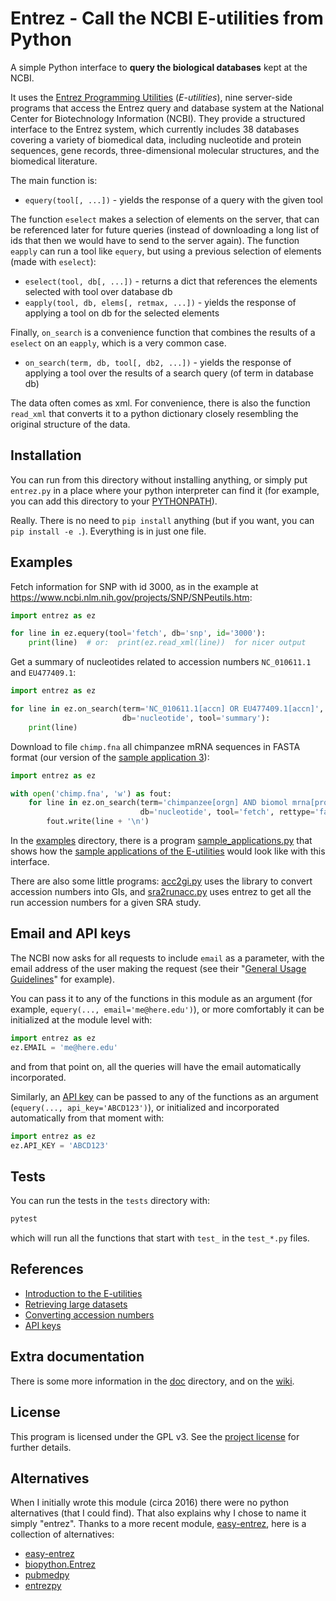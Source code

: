 # Entrez - Call the NCBI E-utilities from Python

A simple Python interface to **query the biological databases** kept
at the NCBI.

It uses the [Entrez Programming
Utilities](https://www.ncbi.nlm.nih.gov/books/NBK25497/)
(*E-utilities*), nine server-side programs that access the Entrez
query and database system at the National Center for Biotechnology
Information (NCBI). They provide a structured interface to the Entrez
system, which currently includes 38 databases covering a variety of
biomedical data, including nucleotide and protein sequences, gene
records, three-dimensional molecular structures, and the biomedical
literature.

The main function is:

* `equery(tool[, ...])` - yields the response of a query with the given tool

The function `eselect` makes a selection of elements on the server,
that can be referenced later for future queries (instead of
downloading a long list of ids that then we would have to send to the
server again). The function `eapply` can run a tool like `equery`, but
using a previous selection of elements (made with `eselect`):

* `eselect(tool, db[, ...])` - returns a dict that references the elements
   selected with tool over database db
* `eapply(tool, db, elems[, retmax, ...])` - yields the response of applying
   a tool on db for the selected elements

Finally, `on_search` is a convenience function that combines the
results of a `eselect` on an `eapply`, which is a very common case.

* `on_search(term, db, tool[, db2, ...])` - yields the response of applying a
   tool over the results of a search query (of term in database db)

The data often comes as xml. For convenience, there is also the
function `read_xml` that converts it to a python dictionary closely
resembling the original structure of the data.


## Installation

You can run from this directory without installing anything, or simply
put `entrez.py` in a place where your python interpreter can find it
(for example, you can add this directory to your
[PYTHONPATH](https://docs.python.org/3/using/cmdline.html#envvar-PYTHONPATH)).

Really. There is no need to `pip install` anything (but if you want,
you can `pip install -e .`). Everything is in just one file.


## Examples

Fetch information for SNP with id 3000, as in the example at
https://www.ncbi.nlm.nih.gov/projects/SNP/SNPeutils.htm:

```py
import entrez as ez

for line in ez.equery(tool='fetch', db='snp', id='3000'):
    print(line)  # or:  print(ez.read_xml(line))  for nicer output
```

Get a summary of nucleotides related to accession numbers
`NC_010611.1` and `EU477409.1`:

```py
import entrez as ez

for line in ez.on_search(term='NC_010611.1[accn] OR EU477409.1[accn]',
                         db='nucleotide', tool='summary'):
    print(line)
```

Download to file ``chimp.fna`` all chimpanzee mRNA sequences in FASTA
format (our version of the [sample application
3](https://www.ncbi.nlm.nih.gov/books/NBK25498/#chapter3.Application_3_Retrieving_large)):

```py
import entrez as ez

with open('chimp.fna', 'w') as fout:
    for line in ez.on_search(term='chimpanzee[orgn] AND biomol mrna[prop]',
                             db='nucleotide', tool='fetch', rettype='fasta'):
        fout.write(line + '\n')
```

In the [examples](examples) directory, there is a program
[sample_applications.py](examples/sample_applications.py) that shows
how the [sample applications of the
E-utilities](https://www.ncbi.nlm.nih.gov/books/NBK25498) would look
like with this interface.

There are also some little programs: [acc2gi.py](examples/acc2gi.py)
uses the library to convert accession numbers into GIs, and
[sra2runacc.py](examples/sra2runacc.py) uses entrez to get all the run
accession numbers for a given SRA study.


## Email and API keys

The NCBI now asks for all requests to include `email` as a parameter,
with the email address of the user making the request (see their
"[General Usage
Guidelines](https://www.ncbi.nlm.nih.gov/books/NBK25499/)" for
example).

You can pass it to any of the functions in this module as an argument
(for example, `equery(..., email='me@here.edu')`), or more comfortably
it can be initialized at the module level with:

```py
import entrez as ez
ez.EMAIL = 'me@here.edu'
```

and from that point on, all the queries will have the email
automatically incorporated.

Similarly, an [API
key](https://ncbiinsights.ncbi.nlm.nih.gov/2017/11/02/new-api-keys-for-the-e-utilities/)
can be passed to any of the functions as an argument
(`equery(..., api_key='ABCD123')`), or initialized and incorporated
automatically from that moment with:

```py
import entrez as ez
ez.API_KEY = 'ABCD123'
```


## Tests

You can run the tests in the `tests` directory with:

```sh
pytest
```

which will run all the functions that start with `test_` in the
`test_*.py` files.


## References

* [Introduction to the E-utilities](https://www.ncbi.nlm.nih.gov/books/NBK25497/)
* [Retrieving large datasets](https://www.ncbi.nlm.nih.gov/books/NBK25498/#chapter3.Application_3_Retrieving_large)
* [Converting accession numbers](https://www.ncbi.nlm.nih.gov/books/NBK25498/#chapter3.Application_2_Converting_access)
* [API keys](https://ncbiinsights.ncbi.nlm.nih.gov/2017/11/02/new-api-keys-for-the-e-utilities/)


## Extra documentation

There is some more information in the [doc](doc) directory, and on the
[wiki](https://gitlab.com/jordibc/entrez/-/wikis/).


## License

This program is licensed under the GPL v3. See the [project
license](doc/license.md) for further details.


## Alternatives

When I initially wrote this module (circa 2016) there were no python
alternatives (that I could find). That also explains why I chose to
name it simply "entrez". Thanks to a more recent module,
[easy-entrez](https://pypi.org/project/easy-entrez/), here is a
collection of alternatives:

* [easy-entrez](https://pypi.org/project/easy-entrez/)
* [biopython.Entrez](https://biopython.org/docs/1.74/api/Bio.Entrez.html)
* [pubmedpy](https://github.com/dhimmel/pubmedpy)
* [entrezpy](https://gitlab.com/ncbipy/entrezpy)
